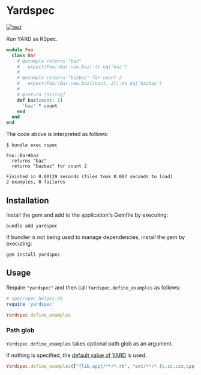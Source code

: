 # Yardspec

[![test](https://github.com/r7kamura/yardspec/actions/workflows/test.yml/badge.svg)](https://github.com/r7kamura/yardspec/actions/workflows/test.yml)

Run YARD as RSpec.

```ruby
module Foo
  class Bar
    # @example returns "baz"
    #   expect(Foo::Bar.new.baz).to eq('baz')
    #
    # @example returns "bazbaz" for count 2
    #   expect(Foo::Bar.new.baz(count: 2)).to eq('bazbaz')
    #
    # @return [String]
    def baz(count: 1)
      'baz' * count
    end
  end
end
```

The code above is interpreted as follows:

```
$ bundle exec rspec

Foo::Bar#baz
  returns "baz"
  returns "bazbaz" for count 2

Finished in 0.00129 seconds (files took 0.087 seconds to load)
2 examples, 0 failures
```

## Installation

Install the gem and add to the application's Gemfile by executing:

```
bundle add yardspec
```

If bundler is not being used to manage dependencies, install the gem by executing:

```
gem install yardspec
```

## Usage

Require `"yardspec"` and then call `Yardspec.define_examples` as follows:

```ruby
# spec/spec_helper.rb
require 'yardspec'

Yardspec.define_examples
```

### Path glob

`Yardspec.define_examples` takes optional path glob as an argument.

If nothing is specified, the [default value of YARD](https://github.com/lsegal/yard/blob/0a550939f9b422f1bc4f46481749405284546ef9/lib/yard/parser/source_parser.rb#L69-L71) is used.

```ruby
Yardspec.define_examples(["{lib,app}/**/*.rb", "ext/**/*.{c,cc,cxx,cpp,rb}"])
```
